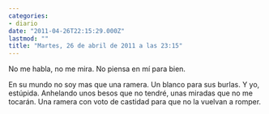 ```yaml
---
categories:
- diario
date: "2011-04-26T22:15:29.000Z"
lastmod: ""
title: "Martes, 26 de abril de 2011 a las 23:15"
---
```


No me habla, no me mira. No piensa en mí­ para bien.

En su mundo no soy mas que una ramera. Un blanco para sus burlas.
Y yo, estúpida. Anhelando unos besos que no tendré, unas miradas que no me tocarán.
Una ramera con voto de castidad para que no la vuelvan a romper.